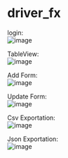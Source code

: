 # driver_fx

login: <br>
![image](https://github.com/fletoxIsHere/driver_fx/assets/106785467/b45608c2-6f04-4833-9ff6-cfdb8eb4fcc3)

TableView:<br>
![image](https://github.com/fletoxIsHere/driver_fx/assets/106785467/b6454fe0-c1c8-41d0-bf65-b8cbcb224f78)

Add Form:<br>
![image](https://github.com/fletoxIsHere/driver_fx/assets/106785467/40733f0b-073c-4a55-85a6-dc163fbd5cc4)

Update Form:<br>
![image](https://github.com/fletoxIsHere/driver_fx/assets/106785467/3a115551-f4c9-4e96-b87f-a6ddc7955cd5)

Csv Exportation:<br>
![image](https://github.com/fletoxIsHere/driver_fx/assets/106785467/60e852c3-3956-4518-8a30-84e344d88a77)

Json Exportation:<br>
![image](https://github.com/fletoxIsHere/driver_fx/assets/106785467/ff12f1bf-57aa-4414-815b-4ba12a87e754)
